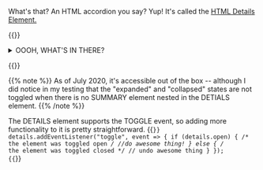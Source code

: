 
What's that? An HTML accordion you say? Yup! It's called the <a href="https://developer.mozilla.org/en-US/docs/Web/HTML/Element/details">HTML Details Element.</a>

{{<demo>}}
<details>
  <summary>OOOH, WHAT'S IN THERE?</summary>
  <p>IT'S A PUPPY!</p>
  <img src="{{site.baseurl}}/assets/images/this is fine.gif" alt="dog sits in burning house drinking coffee saying, this is fine"/>
</details>

{{</demo>}}

{{% note %}}
As of July 2020, it's accessible out of the box -- although I did notice in my testing that the "expanded" and "collapsed" states are not toggled when there is no SUMMARY element nested in the DETIALS element.
{{% /note %}}


The DETAILS element supports the TOGGLE event, so adding more functionality to it is pretty straightforward.
{{<code>}}
details.addEventListener("toggle", event => {
  if (details.open) {
    /* the element was toggled open */
    //do awesome thing!
    } else {
      /* the element was toggled closed */
      // undo awesome thing
    }
  });
{{</code>}}